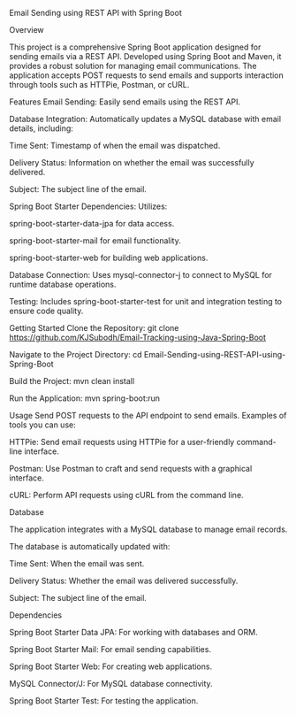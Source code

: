 Email Sending using REST API with Spring Boot


Overview


This project is a comprehensive Spring Boot application designed for sending emails via a REST API. Developed using Spring Boot and Maven, it provides a robust solution for managing email communications. The application accepts POST requests to send emails and supports interaction through tools such as HTTPie, Postman, or cURL.



Features
Email Sending: Easily send emails using the REST API.



Database Integration: Automatically updates a MySQL database with email details, including:



Time Sent: Timestamp of when the email was dispatched.


Delivery Status: Information on whether the email was successfully delivered.


Subject: The subject line of the email.


Spring Boot Starter Dependencies: Utilizes:



spring-boot-starter-data-jpa for data access.

spring-boot-starter-mail for email functionality.

spring-boot-starter-web for building web applications.

Database Connection: Uses mysql-connector-j to connect to MySQL for runtime database operations.



Testing: Includes spring-boot-starter-test for unit and integration testing to ensure code quality.

Getting Started
Clone the Repository:
git clone https://github.com/KJSubodh/Email-Tracking-using-Java-Spring-Boot



Navigate to the Project Directory:
cd Email-Sending-using-REST-API-using-Spring-Boot



Build the Project:
mvn clean install



Run the Application:
mvn spring-boot:run



Usage
Send POST requests to the API endpoint to send emails. Examples of tools you can use:

HTTPie: Send email requests using HTTPie for a user-friendly command-line interface.

Postman: Use Postman to craft and send requests with a graphical interface.

cURL: Perform API requests using cURL from the command line.

Database


The application integrates with a MySQL database to manage email records. 

The database is automatically updated with:

Time Sent: When the email was sent.

Delivery Status: Whether the email was delivered successfully.

Subject: The subject line of the email.

Dependencies

Spring Boot Starter Data JPA: For working with databases and ORM.

Spring Boot Starter Mail: For email sending capabilities.

Spring Boot Starter Web: For creating web applications.

MySQL Connector/J: For MySQL database connectivity.

Spring Boot Starter Test: For testing the application.

